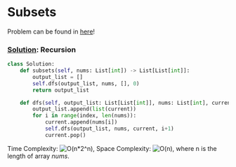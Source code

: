# Subsets

Problem can be found in [here](https://leetcode.com/problems/subsets)!

### [Solution](/Recursion/78-Subsets/solution.py): Recursion

```python
class Solution:
    def subsets(self, nums: List[int]) -> List[List[int]]:
        output_list = []
        self.dfs(output_list, nums, [], 0)
        return output_list

    def dfs(self, output_list: List[List[int]], nums: List[int], current: List[int], index: int):
        output_list.append(list(current))
        for i in range(index, len(nums)):
            current.append(nums[i])
            self.dfs(output_list, nums, current, i+1)
            current.pop()
```

Time Complexity: ![O(n*2^n)](<https://latex.codecogs.com/svg.image?\inline&space;O(n\cdot&space;2^n)>), Space Complexity: ![O(n)](<https://latex.codecogs.com/svg.image?\inline&space;O(n)>), where n is the length of array $nums$.
